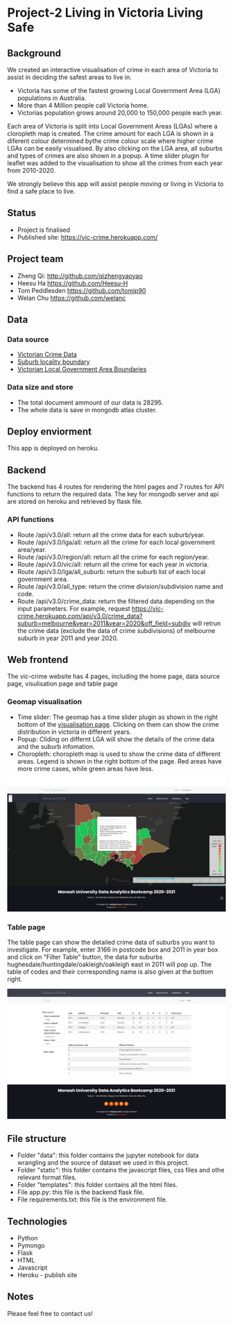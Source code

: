 # Project-2 Living in Victoria Living Safe

## Background
We created an interactive visualisation of crime in each area of Victoria to assist in deciding the safest areas to live in. 
* Victoria has some of the fastest growing Local Government Area (LGA) populations in Australia.
* More than 4 Million people call Victoria home.
* Victorias population grows around 20,000 to 150,000 people each year.

Each area of Victoria is split into Local Government Areas (LGAs) where a cloropleth map is created. The crime amount for each LGA is shown in a diferent colour determined bythe crime colour scale where higher crime LGAs can be easily visualised. By also clicking on the LGA area, all suburbs and types of crimes are also shown in a popup. A time slider plugin for leaflet was added to the visualisation to show all the crimes from each year from 2010-2020.

We strongly believe this app will assist people moving or living in Victoria to find a safe place to live.

## Status
* Project is finalised
* Published site: https://vic-crime.herokuapp.com/

## Project team
* Zheng Qi: http://github.com/qizhengyaoyao 
* Heesu Ha https://github.com/Heesu-H
* Tom Peddlesden https://github.com/tomjp90
* Welan Chu https://github.com/welanc

## Data

### Data source
* [Victorian Crime Data](https://discover.data.vic.gov.au/dataset/crime-by-location-data-table)
* [Suburb locality boundary](https://data.gov.au/dataset/ds-dga-af33dd8c-0534-4e18-9245-fc64440f742e/details)
* [Victorian Local Government Area Boundaries](https://data.gov.au/dataset/ds-dga-bdf92691-c6fe-42b9-a0e2-a4cd716fa811/details)

### Data size and store
* The total document ammount of our data is 28295.
* The whole data is save in mongodb atlas cluster.

## Deploy enviorment

This app is deployed on heroku.

## Backend

The backend has 4 routes for rendering the html pages and 7 routes for API functions to return the required data.
The key for mongodb server and api are stored on heroku and retrieved by flask file.

### API functions
* Route /api/v3.0/all: return all the crime data for each suburb/year.
* Route /api/v3.0/lga/all: return all  the crime for each local government area/year.
* Route /api/v3.0/region/all: return all  the crime for each region/year.
* Route /api/v3.0/vic/all: return all  the crime for each year in victoria.
* Route /api/v3.0/lga/all_suburb: return the suburb list of each local government area.
* Route /api/v3.0/all_type: return the crime division/subdivision name and code.
* Route /api/v3.0/crime_data: return the filtered data depending on the input parameters. For example, request https://vic-crime.herokuapp.com/api/v3.0/crime_data?suburb=melbourne&year=2011&year=2020&off_field=subdiv will retrun the crime data (exclude the data of crime subdivisions) of melbourne suburb in year 2011 and year 2020.

## Web frontend

The vic-crime website has 4 pages, including the home page, data source page, visulisation page and table page

### Geomap visualisation
* Time slider: The geomap has a time slider plugin as shown in the right bottom of the [visualisation page](https://vic-crime.herokuapp.com/visualisation). Clicking on them can show the crime distribution in victoria in different years.
* Popup: Cliding on differnt LGA will show the details of the crime data and the suburb infomation.
* Choropleth: choropleth map is used to show the crime data of different areas. Legend is shown in the right bottom of the page. Red areas have more crime cases, while green areas have less.

![visualisation_vic-crime_herokuapp_com](image/visualisation_vic-crime_herokuapp_com.jpeg)

### Table page
The table page can show the detailed crime data of suburbs you want to investigate. For example, enter 3166 in postcode box and 2011 in year box and click on "Filter Table" button, the data for suburbs hughesdale/huntingdale/oakleigh/oakleigh east in 2011 will pop up. The table of codes and their corresponding name is also given at the bottom right.

![table_vic-crime_herokuapp_com](image/table_vic-crime_herokuapp_com.jpeg)

## File structure

* Folder "data": this folder contains the jupyter notebook for data wrangling and the source of dataset we used in this project.
* Folder "static": this folder contains the javascript files, css files and othe relevant format files.
* Folder "templates": this folder contains all the html files.
* File app.py: this file is the backend flask file.
* File requirements.txt: this file is the environment file.

## Technologies

* Python
* Pymongo
* Flask
* HTML
* Javascript
* Heroku - publish site

## Notes 

Please feel free to contact us!

